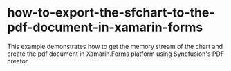 # how-to-export-the-sfchart-to-the-pdf-document-in-xamarin-forms
This example demonstrates how to get the memory stream of the chart and create the pdf document in Xamarin.Forms platform using Syncfusion's PDF creator.
